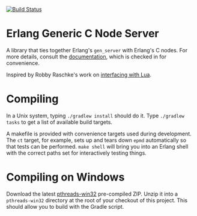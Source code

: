 [![Build Status](https://travis-ci.org/ccrusius/gen_c_server.svg?branch=master)](https://travis-ci.org/ccrusius/gen_c_server)

# Erlang Generic C Node Server

A library that ties together Erlang's `gen_server` with Erlang's C nodes.
For more details, consult the
[documentation](http://htmlpreview.github.io/?https://github.com/ccrusius/gen_c_server/blob/master/doc/index.html),
which is checked in for
convenience.

Inspired by Robby Raschke's work on
[interfacing with Lua](https://github.com/rtraschke/erlang-lua).

# Compiling

In a Unix system, typing `./gradlew install` should do it. Type
`./gradlew tasks` to get a list of available build targets.

A makefile is provided with convenience targets used during
development. The `ct` target, for example, sets up and tears down
`epmd` automatically so that tests can be performed. `make shell` will
bring you into an Erlang shell with the correct paths set for
interactively testing things.

# Compiling on Windows

Download the latest
[pthreads-win32](https://sourceware.org/pthreads-win32/) pre-compiled
ZIP. Unzip it into a `pthreads-win32` directory at the root of your
checkout of this project. This should allow you to build with the
Gradle script.
